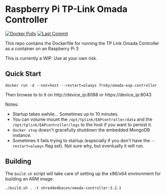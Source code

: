 # Raspberry Pi TP-Link Omada Controller
[![Docker Pulls](https://img.shields.io/docker/pulls/shreddedbacon/omada-controller.svg)](https://hub.docker.com/r/shreddedbacon/omada-controller)
[![Last Commit](https://img.shields.io/github/last-commit/shreddedbacon/omada-controller.svg)](https://github.com/shreddedbacon/omada-controller)

This repo contains the Dockerfile for running the TP Link Omada Controller as a container on an Raspberry Pi 3

This is currently a WIP. Use at your own risk.

## Quick Start

```
docker run -d --net=host --restart=always frnby/omada-eap-controller
```

Then browse to to it on http://device_ip:8088 or https://device_ip:8043

Notes:
* Startup takes awhile... Sometimes up to 10 minutes.
* You can volume mount the `/opt/tplink/EAPcontroller/data` and the `/opt/tplink/EAPcontroller/logs` to the host if you want to persist it.
* `docker stop` doesn't gracefully shutdown the embedded MongoDB instance.
* Sometimes it fails trying to startup (especially if you don't have the `--restart=always` flag set). Not sure why, but eventually it will run.

## Building 
The `build.sh` script will take care of setting up the x86/x64 environment for building an ARM image.

```
./build.sh . -t shreddedbacon/omada-controller:3.2.1
```
